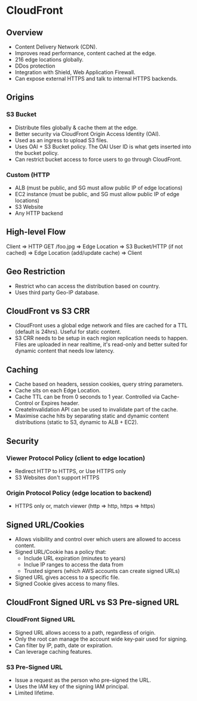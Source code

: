 # CloudFront

## Overview

- Content Delivery Network (CDN).
- Improves read performance, content cached at the edge.
- 216 edge locations globally.
- DDos protection
- Integration with Shield, Web Application Firewall.
- Can expose external HTTPS and talk to internal HTTPS backends.

## Origins

### S3 Bucket

- Distribute files globally & cache them at the edge.
- Better security via CloudFront Origin Access Identity (OAI).
- Used as an ingress to upload S3 files.
- Uses OAI + S3 Bucket policy. The OAI User ID is what gets inserted into the bucket policy.
- Can restrict bucket access to force users to go through CloudFront.


### Custom (HTTP

- ALB (must be public, and SG must allow public IP of edge locations)
- EC2 instance (must be public, and SG must allow public IP of edge locations)
- S3 Website
- Any HTTP backend

## High-level Flow

Client => HTTP GET /foo.jpg => Edge Location => S3 Bucket/HTTP (if not cached) => Edge Location (add/update cache) => Client

## Geo Restriction

- Restrict who can access the distribution based on country.
- Uses third party Geo-IP database.

## CloudFront vs S3 CRR

- CloudFront uses a global edge network and files are cached for a TTL (default is 24hrs). Useful for static content.
- S3 CRR needs to be setup in each region replication needs to happen.  Files are uploaded in near realtime, it's read-only and better suited for dynamic content that needs low latency.

## Caching

- Cache based on headers, session cookies, query string parameters.
- Cache sits on each Edge Location.
- Cache TTL can be from 0 seconds to 1 year. Controlled via Cache-Control or Expires header.
- CreateInvalidation API can be used to invalidate part of the cache.
- Maximise cache hits by separating static and dynamic content distributions (static to S3, dynamic to ALB + EC2).

## Security

### Viewer Protocol Policy (client to edge location)

- Redirect HTTP to HTTPS, or Use HTTPS only
- S3 Websites don't support HTTPS

### Origin Protocol Policy (edge location to backend)

- HTTPS only or, match viewer (http => http, https => https)

## Signed URL/Cookies

- Allows visibility and control over which users are allowed to access content.
- Signed URL/Cookie has a policy that:
  - Include URL expiration (minutes to years)
  - Inclue IP ranges to access the data from
  - Trusted signers (which AWS accounts can create signed URLs)
- Signed URL gives access to a specific file.
- Signed Cookie gives access to many files.

## CloudFront Signed URL vs S3 Pre-signed URL

### CloudFront Signed URL

- Signed URL allows access to a path, regardless of origin.
- Only the root can manage the account wide key-pair used for signing.
- Can filter by IP, path, date or expiration.
- Can leverage caching features.

### S3 Pre-Signed URL

- Issue a request as the person who pre-signed the URL.
- Uses the IAM key of the signing IAM principal.
- Limited lifetime.

